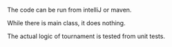 The code can be run from intelliJ or maven.

While there is main class, it does nothing.

The actual logic of tournament is tested from unit tests.
